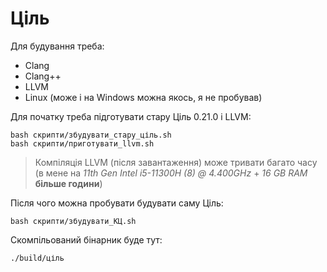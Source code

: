 # Ціль

Для будування треба:

- Clang
- Clang++
- LLVM
- Linux (може і на Windows можна якось, я не пробував)

Для початку треба підготувати стару Ціль 0.21.0 і LLVM:

```shell
bash скрипти/збудувати_стару_ціль.sh
bash скрипти/приготувати_llvm.sh
```

> Компіляція LLVM (після завантаження) може тривати багато часу (в мене на _11th Gen Intel i5-11300H (8) @ 4.400GHz_ +
_16 GB RAM_ **більше години**)

Після чого можна пробувати будувати саму Ціль:

```shell
bash скрипти/збудувати_КЦ.sh
```

Скомпільований бінарник буде тут:

```shell
./build/ціль
```